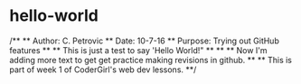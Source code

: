 # hello-world

/** 
** Author: C. Petrovic
** Date: 10-7-16
** Purpose: Trying out GitHub features
**
** This is just a test to say 'Hello World!"
** 
**
** Now I'm adding more text to get get practice making revisions in github.
**
** This is part of week 1 of CoderGirl's web dev lessons.
**/
